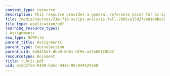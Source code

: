 ```yaml
---
content_type: resource
description: This resource provides a general reference point for script analysis.
file: /media/courses/21m-710-script-analysis-fall-2005/e15d2fee0140be5c942e99c0445292b8_rubric.pdf
file_type: application/pdf
learning_resource_types:
- Assignments
ocw_type: OCWFile
parent_title: Assignments
parent_type: CourseSection
parent_uid: 646415ef-dba0-6db1-df9e-a37e661f8b82
resourcetype: Document
title: rubric.pdf
uid: e15d2fee-0140-be5c-942e-99c0445292b8
---
```

